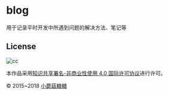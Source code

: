 # blog
用于记录平时开发中所遇到问题的解决方法、笔记等

## License

![cc](https://i.creativecommons.org/l/by-nc/4.0/88x31.png)

本作品采用[知识共享署名-非商业性使用 4.0 国际许可协议](http://creativecommons.org/licenses/by-nc/4.0/)进行许可。

© 2015~2018 [小蘑菇糖糖](http://www.liusw.net)

